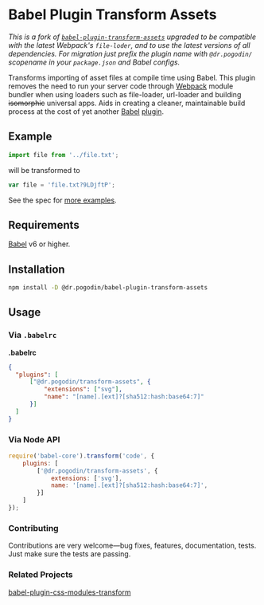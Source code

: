 # Babel Plugin Transform Assets

_This is a fork of [`babel-plugin-transform-assets`](https://www.npmjs.com/package/babel-plugin-transform-assets) upgraded to be compatible with the latest Webpack's `file-loder`, and to use the latest versions of all dependencies. For migration just prefix the plugin name with `@dr.pogodin/` scopename in your `package.json` and Babel configs._

Transforms importing of asset files at compile time using Babel. This plugin removes the need to run your server code through [Webpack](https://github.com/webpack/webpack) module bundler when using loaders such as file-loader, url-loader and building <s>isomorphic</s> universal apps. Aids in creating a cleaner, maintainable build process at the cost of yet another [Babel](https://github.com/babel/babel) [plugin](https://babeljs.io/docs/plugins/).

## Example

```js
import file from '../file.txt';
```

will be transformed to

```js
var file = 'file.txt?9LDjftP';
```

See the spec for [more examples](https://github.com/birdofpreyru/babel-plugin-transform-assets/blob/master/test/index.spec.js).

## Requirements
[Babel](https://github.com/babel/babel) v6 or higher.

## Installation

```sh
npm install -D @dr.pogodin/babel-plugin-transform-assets
```

## Usage

### Via `.babelrc`

**.babelrc**

```json
{
  "plugins": [
      ["@dr.pogodin/transform-assets", {
          "extensions": ["svg"],
          "name": "[name].[ext]?[sha512:hash:base64:7]"
      }]
  ]
}
```

### Via Node API

```javascript
require('babel-core').transform('code', {
    plugins: [
        ['@dr.pogodin/transform-assets', {
            extensions: ['svg'],
            name: '[name].[ext]?[sha512:hash:base64:7]',
        }]
    ]
});
```

### Contributing

Contributions are very welcome—bug fixes, features, documentation, tests. Just make sure the tests are passing.

### Related Projects

[babel-plugin-css-modules-transform](https://github.com/michalkvasnicak/babel-plugin-css-modules-transform)
